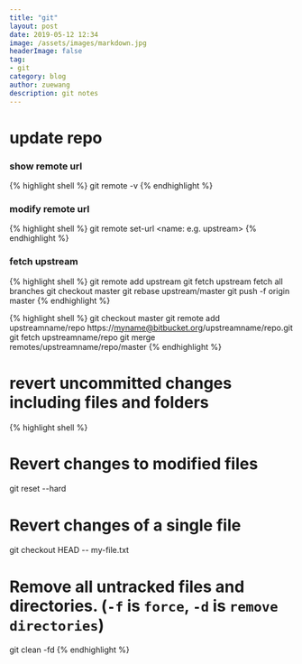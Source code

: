 ```yaml
---
title: "git"
layout: post
date: 2019-05-12 12:34
image: /assets/images/markdown.jpg
headerImage: false
tag:
- git
category: blog
author: zuewang
description: git notes
---
```


# update repo

### show remote url
{% highlight shell %}
git remote -v
{% endhighlight %}

### modify remote url
{% highlight shell %}
git remote set-url <name: e.g. upstream> <url>
{% endhighlight %}

### fetch upstream
{% highlight shell %}
git remote add upstream <git url>
git fetch upstream fetch all branches
git checkout master
git rebase upstream/master
git push -f origin master
{% endhighlight %}

{% highlight shell %}
git checkout master
git remote add upstreamname/repo https://myname@bitbucket.org/upstreamname/repo.git
git fetch upstreamname/repo
git merge remotes/upstreamname/repo/master
{% endhighlight %}

# revert uncommitted changes including files and folders  

{% highlight shell %}
# Revert changes to modified files   
git reset --hard

# Revert changes of a single file  
git checkout HEAD -- my-file.txt


# Remove all untracked files and directories. (`-f` is `force`, `-d` is `remove directories`)
git clean -fd
{% endhighlight %}
